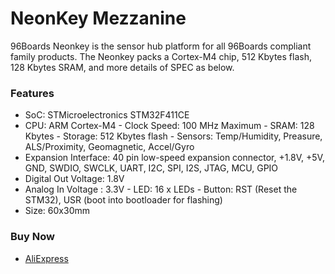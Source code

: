 <!--
---
name: NeonKey Mezzanine
class: board
type: Mezzanine
description: Sensor hub platform for all 96Boards compliant family products
url: https://www.96boards.org/product/neonkey/
github: https://github.com/96boards/documentation/tree/master/mezzanine/neonkey 
buy: https://www.aliexpress.com/item/96Boards-Neonkey/32822916545.html?spm=2114.search0104.3.1.fg6Jg6&ws_ab_test=searchweb0_0,searchweb201602_4_10152_10065_10151_10068_10130_10084_10308_10083_10119_10080_10082_10081_10110_10178_10137_10111_10060_10112_10113_10155_10114_10154_438_10056_10055_10054_10310_10182_10059_100031_10099_10078_10079_10103_10073_10102_10120_5360020_10052_10053_10142_10107_10050_10051,searchweb201603_2,ppcSwitch_5&btsid=e957e00a-3821-4bd2-8dfe-31364a73b70c&algo_expid=bc968b00-cd8a-4d7f-9d9a-c39aa8be8adc-0&algo_pvid=bc968b00-cd8a-4d7f-9d9a-c39aa8be8adc
image: 'neon-key-mezzanine.JPG'
pincount: 40
eeprom: no
power:
  '35':
  '37':
ground:
  '1':
  '2':
  '39':
  '40':
pin:
  '15':
    mode: i2c
  '17':
    mode: i2c
  '3':
    mode: uart
  '5':
    mode: uart
  '7':
    mode: uart
  '9':
    mode: uart
  '11':
    mode: uart
  '13':
    mode: uart
  '8':
    mode: spi
  '10':
    mode: spi
  '12':
    mode: spi
  '14':
    mode: spi
  '23':
    mode: gpio
  '18':
    mode: i2s
  '22'
    mode: i2s
  '18'
    mode: i2s

-->


# NeonKey Mezzanine

96Boards Neonkey is the sensor hub platform for all 96Boards compliant family products.
​The Neonkey packs a Cortex-M4 chip, 512 Kbytes flash, 128 Kbytes SRAM, and more details of SPEC as below. 

### Features

- SoC: STMicroelectronics STM32F411CE                                                
- CPU: ARM Cortex-M4                                                                 - Clock Speed: 100 MHz Maximum                                                       - SRAM: 128 Kbytes                                                                   - Storage: 512 Kbytes flash                                                          - Sensors: Temp/Humidity, Preasure, ALS/Proximity, Geomagnetic, Accel/Gyro   
- Expansion Interface: 40 pin low-speed expansion connector, +1.8V, +5V, GND, SWDIO, SWCLK, UART, I2C, SPI, I2S, JTAG, MCU, GPIO 
- Digital Out Voltage: 1.8V                               
- Analog In Voltage : 3.3V                                                           - LED: 16 x LEDs                                                                     - Button: RST (Reset the STM32), USR (boot into bootloader for flashing)
- Size: 60x30mm                                                                                            
###  Buy Now

- [AliExpress](https://www.aliexpress.com/item/96Boards-Neonkey/32822916545.html?spm=2114.search0104.3.1.fg6Jg6&ws_ab_test=searchweb0_0,searchweb201602_4_10152_10065_10151_10068_10130_10084_10308_10083_10119_10080_10082_10081_10110_10178_10137_10111_10060_10112_10113_10155_10114_10154_438_10056_10055_10054_10310_10182_10059_100031_10099_10078_10079_10103_10073_10102_10120_5360020_10052_10053_10142_10107_10050_10051,searchweb201603_2,ppcSwitch_5&btsid=e957e00a-3821-4bd2-8dfe-31364a73b70c&algo_expid=bc968b00-cd8a-4d7f-9d9a-c39aa8be8adc-0&algo_pvid=bc968b00-cd8a-4d7f-9d9a-c39aa8be8adc)
